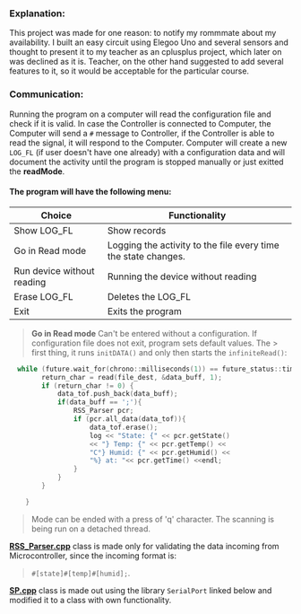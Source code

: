 ### Explanation:
This project was made for one reason: to notify my rommmate about my availability. I built an easy circuit using Elegoo Uno and several sensors and  thought to present it to my teacher as an cplusplus project, which later on was declined as it is. Teacher, on the other hand suggested to add several features 
to it, so it would be acceptable for the particular course. 

### Communication:
Running the program on a computer will read the configuration file and check if it is valid. In case the Controller is connected to Computer, the Computer will send a `#` message to Controller, if the Controller is able to read the signal, it will respond to the Computer. Computer will create a new `LOG_FL` (if user doesn't have one already) with a configuration data and will document the activity until the program is stopped manually or just exitted the **readMode**. 
#### The program will have the following menu:
| Choice | Functionality |
| ------ | ------ |
| Show LOG_FL | Show records |
| Go in Read mode | Logging the activity to the file every time the state changes. |
| Run device without reading | Running the device without reading |
| Erase LOG_FL | Deletes the LOG_FL |
| Exit | Exits the program |


> **Go in Read mode** Can't be entered without a configuration. If configuration file does not exit, program sets default values. The > first thing, it runs `initDATA()` and only then starts the `infiniteRead()`: 
```cpp
  while (future.wait_for(chrono::milliseconds(1)) == future_status::timeout) {
        return_char = read(file_dest, &data_buff, 1);
        if (return_char != 0) {
            data_tof.push_back(data_buff);
            if(data_buff == ';'){
                RSS_Parser pcr;
                if (pcr.all_data(data_tof)){
                    data_tof.erase();
                    log << "State: {" << pcr.getState()
                    << "} Temp: {" << pcr.getTemp() <<
                    "C°} Humid: {" << pcr.getHumid() <<
                    "%} at: "<< pcr.getTime() <<endl;
                }
            }
        }

    }
```
> Mode can be ended with a press of 'q' character. The scanning is being run on a detached thread. 

[**RSS_Parser.cpp**](RSS_Management/src/RSS_Parser.cpp) class is made only for validating the data incoming from Microcontroller, since the incoming format is:
> `#[state]#[temp]#[humid];`. 

[**SP.cpp**](RSS_Management/src/SP.cpp) class is made out using the library `SerialPort` linked below and modified it to a class with own functionality. 

